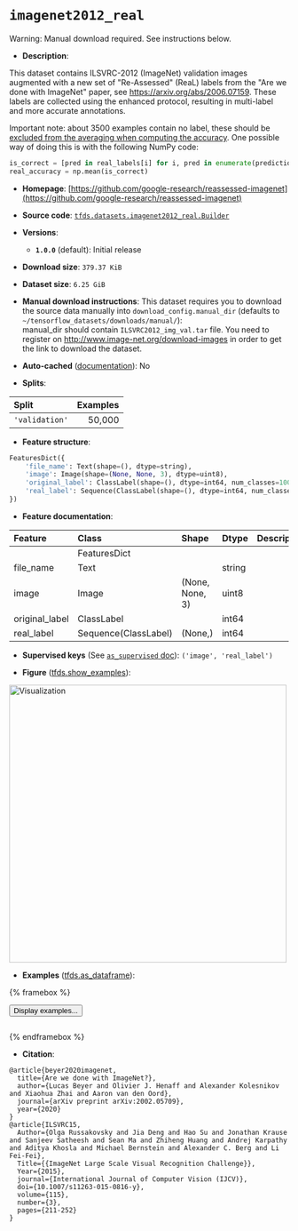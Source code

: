 <div itemscope itemtype="http://schema.org/Dataset">
  <div itemscope itemprop="includedInDataCatalog" itemtype="http://schema.org/DataCatalog">
    <meta itemprop="name" content="TensorFlow Datasets" />
  </div>
  <meta itemprop="name" content="imagenet2012_real" />
  <meta itemprop="description" content="This dataset contains ILSVRC-2012 (ImageNet) validation images augmented with a&#10;new set of &quot;Re-Assessed&quot; (ReaL) labels from the &quot;Are we done with ImageNet&quot;&#10;paper, see https://arxiv.org/abs/2006.07159. These labels are collected using&#10;the enhanced protocol, resulting in multi-label and more accurate annotations.&#10;&#10;Important note: about 3500 examples contain no label, these should be&#10;[excluded from the averaging when computing the accuracy](https://github.com/google-research/reassessed-imagenet#numpy).&#10;One possible way of doing this is with the following NumPy code:&#10;&#10;```python&#10;is_correct = [pred in real_labels[i] for i, pred in enumerate(predictions) if real_labels[i]]&#10;real_accuracy = np.mean(is_correct)&#10;```&#10;&#10;To use this dataset:&#10;&#10;```python&#10;import tensorflow_datasets as tfds&#10;&#10;ds = tfds.load(&#x27;imagenet2012_real&#x27;, split=&#x27;train&#x27;)&#10;for ex in ds.take(4):&#10;  print(ex)&#10;```&#10;&#10;See [the guide](https://www.tensorflow.org/datasets/overview) for more&#10;informations on [tensorflow_datasets](https://www.tensorflow.org/datasets).&#10;&#10;&lt;img src=&quot;https://storage.googleapis.com/tfds-data/visualization/fig/imagenet2012_real-1.0.0.png&quot; alt=&quot;Visualization&quot; width=&quot;500px&quot;&gt;&#10;&#10;" />
  <meta itemprop="url" content="https://www.tensorflow.org/datasets/catalog/imagenet2012_real" />
  <meta itemprop="sameAs" content="https://github.com/google-research/reassessed-imagenet" />
  <meta itemprop="citation" content="@article{beyer2020imagenet,&#10;  title={Are we done with ImageNet?},&#10;  author={Lucas Beyer and Olivier J. Henaff and Alexander Kolesnikov and Xiaohua Zhai and Aaron van den Oord},&#10;  journal={arXiv preprint arXiv:2002.05709},&#10;  year={2020}&#10;}&#10;@article{ILSVRC15,&#10;  Author={Olga Russakovsky and Jia Deng and Hao Su and Jonathan Krause and Sanjeev Satheesh and Sean Ma and Zhiheng Huang and Andrej Karpathy and Aditya Khosla and Michael Bernstein and Alexander C. Berg and Li Fei-Fei},&#10;  Title={{ImageNet Large Scale Visual Recognition Challenge}},&#10;  Year={2015},&#10;  journal={International Journal of Computer Vision (IJCV)},&#10;  doi={10.1007/s11263-015-0816-y},&#10;  volume={115},&#10;  number={3},&#10;  pages={211-252}&#10;}" />
</div>

# `imagenet2012_real`


Warning: Manual download required. See instructions below.

*   **Description**:

This dataset contains ILSVRC-2012 (ImageNet) validation images augmented with a
new set of "Re-Assessed" (ReaL) labels from the "Are we done with ImageNet"
paper, see https://arxiv.org/abs/2006.07159. These labels are collected using
the enhanced protocol, resulting in multi-label and more accurate annotations.

Important note: about 3500 examples contain no label, these should be
[excluded from the averaging when computing the accuracy](https://github.com/google-research/reassessed-imagenet#numpy).
One possible way of doing this is with the following NumPy code:

```python
is_correct = [pred in real_labels[i] for i, pred in enumerate(predictions) if real_labels[i]]
real_accuracy = np.mean(is_correct)
```

*   **Homepage**:
    [https://github.com/google-research/reassessed-imagenet](https://github.com/google-research/reassessed-imagenet)

*   **Source code**:
    [`tfds.datasets.imagenet2012_real.Builder`](https://github.com/tensorflow/datasets/tree/master/tensorflow_datasets/datasets/imagenet2012_real/imagenet2012_real_dataset_builder.py)

*   **Versions**:

    *   **`1.0.0`** (default): Initial release

*   **Download size**: `379.37 KiB`

*   **Dataset size**: `6.25 GiB`

*   **Manual download instructions**: This dataset requires you to
    download the source data manually into `download_config.manual_dir`
    (defaults to `~/tensorflow_datasets/downloads/manual/`):<br/>
    manual_dir should contain `ILSVRC2012_img_val.tar` file.
    You need to register on http://www.image-net.org/download-images in order
    to get the link to download the dataset.

*   **Auto-cached**
    ([documentation](https://www.tensorflow.org/datasets/performances#auto-caching)):
    No

*   **Splits**:

Split          | Examples
:------------- | -------:
`'validation'` | 50,000

*   **Feature structure**:

```python
FeaturesDict({
    'file_name': Text(shape=(), dtype=string),
    'image': Image(shape=(None, None, 3), dtype=uint8),
    'original_label': ClassLabel(shape=(), dtype=int64, num_classes=1000),
    'real_label': Sequence(ClassLabel(shape=(), dtype=int64, num_classes=1000)),
})
```

*   **Feature documentation**:

Feature        | Class                | Shape           | Dtype  | Description
:------------- | :------------------- | :-------------- | :----- | :----------
               | FeaturesDict         |                 |        |
file_name      | Text                 |                 | string |
image          | Image                | (None, None, 3) | uint8  |
original_label | ClassLabel           |                 | int64  |
real_label     | Sequence(ClassLabel) | (None,)         | int64  |

*   **Supervised keys** (See
    [`as_supervised` doc](https://www.tensorflow.org/datasets/api_docs/python/tfds/load#args)):
    `('image', 'real_label')`

*   **Figure**
    ([tfds.show_examples](https://www.tensorflow.org/datasets/api_docs/python/tfds/visualization/show_examples)):

<img src="https://storage.googleapis.com/tfds-data/visualization/fig/imagenet2012_real-1.0.0.png" alt="Visualization" width="500px">

*   **Examples**
    ([tfds.as_dataframe](https://www.tensorflow.org/datasets/api_docs/python/tfds/as_dataframe)):

<!-- mdformat off(HTML should not be auto-formatted) -->

{% framebox %}

<button id="displaydataframe">Display examples...</button>
<div id="dataframecontent" style="overflow-x:auto"></div>
<script>
const url = "https://storage.googleapis.com/tfds-data/visualization/dataframe/imagenet2012_real-1.0.0.html";
const dataButton = document.getElementById('displaydataframe');
dataButton.addEventListener('click', async () => {
  // Disable the button after clicking (dataframe loaded only once).
  dataButton.disabled = true;

  const contentPane = document.getElementById('dataframecontent');
  try {
    const response = await fetch(url);
    // Error response codes don't throw an error, so force an error to show
    // the error message.
    if (!response.ok) throw Error(response.statusText);

    const data = await response.text();
    contentPane.innerHTML = data;
  } catch (e) {
    contentPane.innerHTML =
        'Error loading examples. If the error persist, please open '
        + 'a new issue.';
  }
});
</script>

{% endframebox %}

<!-- mdformat on -->

*   **Citation**:

```
@article{beyer2020imagenet,
  title={Are we done with ImageNet?},
  author={Lucas Beyer and Olivier J. Henaff and Alexander Kolesnikov and Xiaohua Zhai and Aaron van den Oord},
  journal={arXiv preprint arXiv:2002.05709},
  year={2020}
}
@article{ILSVRC15,
  Author={Olga Russakovsky and Jia Deng and Hao Su and Jonathan Krause and Sanjeev Satheesh and Sean Ma and Zhiheng Huang and Andrej Karpathy and Aditya Khosla and Michael Bernstein and Alexander C. Berg and Li Fei-Fei},
  Title={{ImageNet Large Scale Visual Recognition Challenge}},
  Year={2015},
  journal={International Journal of Computer Vision (IJCV)},
  doi={10.1007/s11263-015-0816-y},
  volume={115},
  number={3},
  pages={211-252}
}
```

